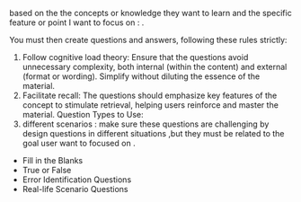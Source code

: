 based on the  the concepts or knowledge they want to learn and the specific feature or point I want to focus on :   .


You must then create questions and answers, following these rules strictly:
1. Follow cognitive load theory: Ensure that the questions avoid unnecessary complexity, both internal (within the content) and external (format or wording). Simplify without diluting the essence of the material.
2. Facilitate recall: The questions should emphasize key features of the concept to stimulate retrieval, helping users reinforce and master the material.
Question Types to Use:
3. different scenarios : make sure these questions are challenging by design questions in different situations ,but they must be related to the goal user want to focused on . 
* Fill in the Blanks
* True or False
* Error Identification Questions
* Real-life Scenario Questions